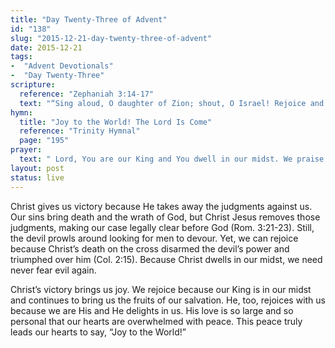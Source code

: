 ```yaml
---
title: "Day Twenty-Three of Advent"
id: "138"
slug: "2015-12-21-day-twenty-three-of-advent"
date: 2015-12-21
tags:
-  "Advent Devotionals"
-  "Day Twenty-Three"
scripture:
  reference: "Zephaniah 3:14-17"
  text: "“Sing aloud, O daughter of Zion; shout, O Israel! Rejoice and exult with all your heart, O daughter of Jerusalem! The Lord has taken away the judgments against you; He has cleared away your enemies. The King of Israel, the Lord, is in your midst; you shall never again fear evil. On that day it shall be said to Jerusalem: ‘Fear not, O Zion; let not your hands grow weak. The Lord your God is in your midst, a mighty one who will save; He will rejoice over you with gladness; He will quiet you by his love; He will exult over you with loud singing.’”"
hymn:
  title: "Joy to the World! The Lord Is Come"
  reference: "Trinity Hymnal"
  page: "195"
prayer:
  text: " Lord, You are our King and You dwell in our midst. We praise You for delivering us from the wrath we deserve. Yet You not only justified us, You came to quiet our very hearts and rejoice over us as Your very own. Lift up our hearts with the joy of Your presence. Amen."
layout: post
status: live
---
```


Christ gives us victory because He takes away the judgments against us. Our sins bring death and the wrath of God, but Christ Jesus removes those judgments, making our case legally clear before God (Rom. 3:21-23). Still, the devil prowls around looking for men to devour. Yet, we can rejoice because Christ’s death on the cross disarmed the devil’s power and triumphed over him (Col. 2:15). Because Christ dwells in our midst, we need never fear evil again.

Christ’s victory brings us joy. We rejoice because our King is in our midst and continues to bring us the fruits of our salvation. He, too, rejoices with us because we are His and He delights in us. His love is so large and so personal that our hearts are overwhelmed with peace. This peace truly leads our hearts to say, “Joy to the World!”
